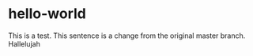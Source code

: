 # hello-world
This is a test.
This sentence is a change from the original master branch. Hallelujah
